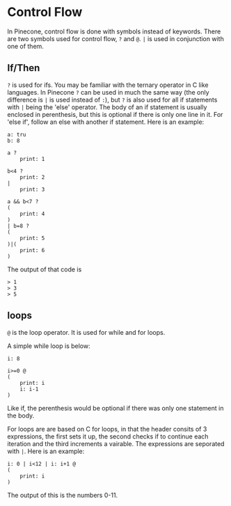 # Control Flow
In Pinecone, control flow is done with symbols instead of keywords. There are two symbols used for control flow, `?` and `@`. `|` is used in conjunction with one of them.

## If/Then

`?` is used for ifs. You may be familiar with the ternary operator in C like languages. In Pinecone `?` can be used in much the same way (the only difference is `|` is used instead of `:`), but `?` is also used for all if statements with `|` being the 'else' operator. The body of an if statement is usually enclosed in perenthesis, but this is optional if there is only one line in it. For 'else if', follow an else with another if statement. Here is an example:
```
a: tru
b: 8

a ?
    print: 1

b<4 ?
    print: 2
|
    print: 3

a && b<7 ?
(
    print: 4
)
| b=8 ?
(
    print: 5
)|(
    print: 6
)
```
The output of that code is
```
> 1
> 3
> 5
```

## loops

`@` is the loop operator. It is used for while and for loops.

A simple while loop is below:
```
i: 8

i>=0 @
(
    print: i
    i: i-1
)
```
Like if, the perenthesis would be optional if there was only one statement in the body.

For loops are are based on C for loops, in that the header consits of 3 expressions, the first sets it up, the second checks if to continue each iteration and the third increments a vairable. The expressions are seporated with `|`. Here is an example:
```
i: 0 | i<12 | i: i+1 @
(
    print: i
)
```
The output of this is the numbers 0-11.



